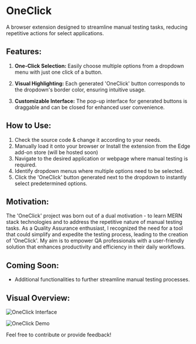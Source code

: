 # OneClick

A browser extension designed to streamline manual testing tasks, reducing repetitive actions for select applications.

## Features:

1. **One-Click Selection:** Easily choose multiple options from a dropdown menu with just one click of a button.
   
2. **Visual Highlighting:** Each generated 'OneClick' button corresponds to the dropdown's border color, ensuring intuitive usage.
   
3. **Customizable Interface:** The pop-up interface for generated buttons is draggable and can be closed for enhanced user convenience.

## How to Use:

1. Check the source code & change it according to your needs.
2. Manually load it onto your browser or Install the extension from the Edge add-on store (will be hosted soon)
3. Navigate to the desired application or webpage where manual testing is required.
4. Identify dropdown menus where multiple options need to be selected.
5. Click the 'OneClick' button generated next to the dropdown to instantly select predetermined options.

## Motivation:

The 'OneClick' project was born out of a dual motivation - to learn MERN stack technologies and to address the repetitive nature of manual testing tasks. As a Quality Assurance enthusiast, I recognized the need for a tool that could simplify and expedite the testing process, leading to the creation of 'OneClick'. My aim is to empower QA professionals with a user-friendly solution that enhances productivity and efficiency in their daily workflows.

## Coming Soon:
- Additional functionalities to further streamline manual testing processes.

## Visual Overview:

![OneClick Interface](https://github.com/Himanshu-Lilhore/OneClick/assets/156522067/4504fb0c-a936-40ee-a18c-10a8bcf894d6)

![OneClick Demo](https://github.com/Himanshu-Lilhore/OneClick/assets/156522067/de81a0d0-9ab4-4c48-90a8-0df37ae8fd8b)

Feel free to contribute or provide feedback! 
